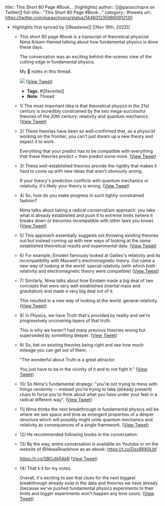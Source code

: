 title:: This Short 80 Page #Book... (highlights)
author:: [[@paraschopra on Twitter]]
full-title:: "This Short 80 Page \#Book..."
category:: #tweets
url:: https://twitter.com/paraschopra/status/1446012359860912130

- Highlights first synced by [[Readwise]] [[Nov 19th, 2022]]
	- This short 80 page #book is a transcript of theoretical physicist Nima Arkani-Hamed talking about how fundamental physics is done these days.
	  
	  The conversation was an exciting behind-the-scenes view of the cutting edge in fundamental physics.
	  
	  My 📝 notes in this thread. 
	  
	  ![](https://pbs.twimg.com/media/FBFECkrVcAIz6vV.png) ([View Tweet](https://twitter.com/paraschopra/status/1446012359860912130))
		- **Tags**: #[[favorite]]
		- **Note**: Thread
	- 1/ The most important idea is that theoretical physics in the 21st century is incredibly constrained by the two mega-successful theories of the 20th century: relativity and quantum mechanics. ([View Tweet](https://twitter.com/paraschopra/status/1446012619983228931))
	- 2/ These theories have been so well-confirmed that, as a physicist working on the frontier, you can't just dream up a new theory and expect it to work.
	  
	  Everything that your predict has to be compatible with everything that these theories predict + then predict some more. ([View Tweet](https://twitter.com/paraschopra/status/1446013044438360066))
	- 3/ These well-established theories provide the rigidity that makes it hard to come up with new ideas that aren't obviously wrong.
	  
	  If your theory's prediction conflicts with quantum mechanics or relativity, it's likely your theory is wrong. ([View Tweet](https://twitter.com/paraschopra/status/1446013575735099398))
	- 4/ So, how do you make progress in such tightly-constrained fashion?
	  
	  Nima talks about taking a radical conservatism approach: you take what is already established and push it to extreme limits (where it breaks down or becomes incompatible with other laws you know). ([View Tweet](https://twitter.com/paraschopra/status/1446014231585771521))
	- 5/ This approach essentially suggests not throwing existing theories out but instead coming up with new ways of looking at the *same* established theoretical results and experimental data. ([View Tweet](https://twitter.com/paraschopra/status/1446014535874142209))
	- 6/ For example, Einstein famously looked at Galileo's relativity and its incompatibility with Maxwell's electromagnetic theory. Out came a new way of looking at the world: special relativity (with which *both* relativity and electromagnetic theory were compatible) ([View Tweet](https://twitter.com/paraschopra/status/1446014886794858500))
	- 7/ Similarly, Nima talks about how Einstein made a big deal of two concepts that were very well established (inertial mass and gravitation) and made a very big deal out of it. 
	  
	  This resulted in a new way of looking at the world: general relativity. ([View Tweet](https://twitter.com/paraschopra/status/1446015235966455812))
	- 8/ In Physics, we have Truth that's provided by reality and we're progressively uncovering layers of that truth. 
	  
	  This is why we haven't had many previous theories wrong but superseded by something deeper. ([View Tweet](https://twitter.com/paraschopra/status/1446016132561846272))
	- 9/ So, bet on existing theories being right and see how much mileage you can get out of them.
	  
	  "The wonderful about Truth is a great attractor.
	  
	  You just have to be in the vicinity of it and to not fight it." ([View Tweet](https://twitter.com/paraschopra/status/1446016216674435072))
	- 10/ So Nima's fundamental strategy: "you're not trying to mess with things randomly -- instead you're trying to take (already present) clues to force you to think about what you have under your feet in a radical different way". ([View Tweet](https://twitter.com/paraschopra/status/1446016607470305280))
	- 11/ Nima thinks the next breakthrough in fundamental physics will be where we see space and time as emergent properties of a deeper structure which will possibly might unite quantum mechanics and relativity as consequences of a single framework. ([View Tweet](https://twitter.com/paraschopra/status/1446016974878691329))
	- 12/ He recommended following books in the conversation:
	- 13/ By the way, entire conversation is available on Youtube or on the website of @IdeasRoadshow as an ebook: https://t.co/Dxx9XK0Lbf
	  
	  https://t.co/SBCufe5AkR ([View Tweet](https://twitter.com/paraschopra/status/1446017612878520325))
	- 14/ That's it for my notes.
	  
	  Overall, it's exciting to see that clues for the next biggest breakthrough already exist in the data and theories we have already (because we've pushed fundamental physics experiments to their limits and bigger experiments won't happen any time soon). ([View Tweet](https://twitter.com/paraschopra/status/1446018028114636802))